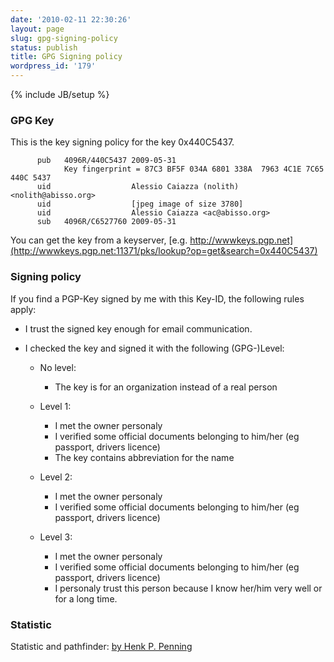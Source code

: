 ```yaml
---
date: '2010-02-11 22:30:26'
layout: page
slug: gpg-signing-policy
status: publish
title: GPG Signing policy
wordpress_id: '179'
---
```

{% include JB/setup %}

### GPG Key


This  is the key signing policy for the key 0x440C5437.

    
          pub   4096R/440C5437 2009-05-31
                Key fingerprint = 87C3 BF5F 034A 6801 338A  7963 4C1E 7C65 440C 5437
          uid                  Alessio Caiazza (nolith) <nolith@abisso.org>
          uid                  [jpeg image of size 3780]
          uid                  Alessio Caiazza <ac@abisso.org>
          sub   4096R/C6527760 2009-05-31
    


You can get the key from a keyserver, [e.g. http://wwwkeys.pgp.net](http://wwwkeys.pgp.net:11371/pks/lookup?op=get&search=0x440C5437)


### Signing policy


If you find a PGP-Key signed by me with this Key-ID, the following rules apply:


* I trust the signed key enough for email communication.

* I checked the key and signed it with the following (GPG-)Level:

  * No level:
  
    * The key is for an organization instead of a real person
    
  * Level 1:
  
    * I met the owner personaly
    * I verified some official documents belonging to him/her (eg passport, drivers licence)
    * The key contains abbreviation for the name
    
  * Level 2:
  
    * I met the owner personaly
    * I verified some official documents belonging to him/her (eg passport, drivers licence)
    
  * Level 3:
  
    * I met the owner personaly
    * I verified some official documents belonging to him/her (eg passport, drivers licence)
    * I personaly trust this person because I know her/him very well or for a long time.


### Statistic


﻿Statistic and pathfinder: [by Henk P. Penning](http://www.cs.uu.nl/%7Ehenkp/henkp/pgp/pathfinder/mk_path.cgi?STAT=440C5437)
